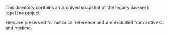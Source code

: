 This directory contains an archived snapshot of the legacy `dawsheet-pipeline` project.

Files are preserved for historical reference and are excluded from active CI and runtime.
